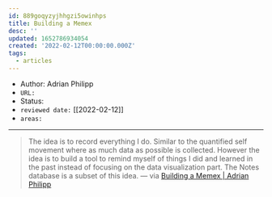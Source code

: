 ```yaml
---
id: 889goqyzyjhhgzi5owinhps
title: Building a Memex
desc: ''
updated: 1652786934054
created: '2022-02-12T00:00:00.000Z'
tags:
  - articles
---
```


- Author: Adrian Philipp
- `URL:`
- Status:
- `reviewed date:` [[2022-02-12]]
- `areas:`

---

> The idea is to record everything I do. Similar to the quantified self movement where as much data as possible is collected. However the idea is to build a tool to remind myself of things I did and learned in the past instead of focusing on the data visualization part. The Notes database is a subset of this idea. — via [Building a Memex | Adrian Philipp](https://adrian-philipp.com/notes/building-a-memex)
